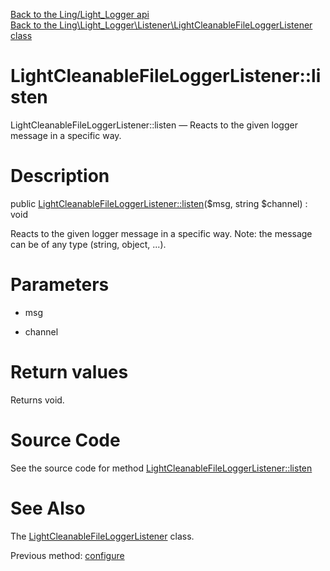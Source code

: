 [Back to the Ling/Light_Logger api](https://github.com/lingtalfi/Light_Logger/blob/master/doc/api/Ling/Light_Logger.md)<br>
[Back to the Ling\Light_Logger\Listener\LightCleanableFileLoggerListener class](https://github.com/lingtalfi/Light_Logger/blob/master/doc/api/Ling/Light_Logger/Listener/LightCleanableFileLoggerListener.md)


LightCleanableFileLoggerListener::listen
================



LightCleanableFileLoggerListener::listen — Reacts to the given logger message in a specific way.




Description
================


public [LightCleanableFileLoggerListener::listen](https://github.com/lingtalfi/Light_Logger/blob/master/doc/api/Ling/Light_Logger/Listener/LightCleanableFileLoggerListener/listen.md)($msg, string $channel) : void




Reacts to the given logger message in a specific way.
Note: the message can be of any type (string, object, ...).




Parameters
================


- msg

    

- channel

    


Return values
================

Returns void.








Source Code
===========
See the source code for method [LightCleanableFileLoggerListener::listen](https://github.com/lingtalfi/Light_Logger/blob/master/Listener/LightCleanableFileLoggerListener.php#L74-L81)


See Also
================

The [LightCleanableFileLoggerListener](https://github.com/lingtalfi/Light_Logger/blob/master/doc/api/Ling/Light_Logger/Listener/LightCleanableFileLoggerListener.md) class.

Previous method: [configure](https://github.com/lingtalfi/Light_Logger/blob/master/doc/api/Ling/Light_Logger/Listener/LightCleanableFileLoggerListener/configure.md)<br>

